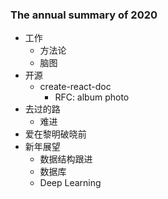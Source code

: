 ### The annual summary of 2020

* 工作
  * 方法论
  * 脑图
* 开源
  * create-react-doc
    * RFC: album photo
* 去过的路
  * 难进
* 爱在黎明破晓前
* 新年展望
  * 数据结构跟进
  * 数据库
  * Deep Learning